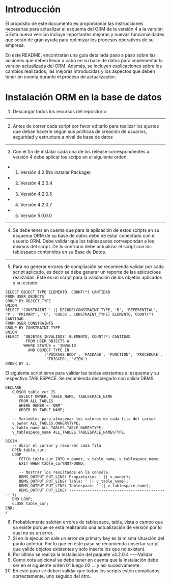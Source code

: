 # Introducción
El propósito de este documento es proporcionar las instrucciones necesarias para actualizar el esquema del ORM de la versión 4 a la versión 5 Esta nueva versión incluye importantes mejoras y nuevas funcionalidades que serán de gran ayuda para optimizar los procesos operativos de su empresa.

En este README, encontrarán una guía detallada paso a paso sobre las acciones que deben llevar a cabo en su base de datos para implementar la versión actualizada del ORM. Además, se incluyen explicaciones sobre los cambios realizados, las mejoras introducidas y los aspectos que deben tener en cuenta durante el proceso de actualización.

# Instalación ORM en la base de datos
1. Descargar todos los recursos del repositorio
***
2. Antes de correr cada script por favor editarlo para realizar los ajustes que deban hacerle según sus políticas de creación de usuarios, seguridad y estructura a nivel de base de datos
*** 
3. Con el fin de instalar cada una de los release correspondientes a versión 4 debe aplicar los scrips en el siguiente orden:
* 1. Versión 4.2 (No instalar Package)
* 2. Versión 4.2.0.4
* 3. Versión 4.2.0.5
* 4. Versión 4.2.0.7
* 5. Versión 5.0.0.0
***
4. Se debe tener en cuenta que para la aplicación de estos scripts en su esquema ORM de su base de datos debe de estar conectado con el usuario ORM. Debe validar que los tablespaces correspondan a los mismos del script. De lo contrario debe actualizar el script con los tablespace contenidos en su Base de Datos.
***
5. Para no generar errores de compilación se recomienda validar por cada script aplicado, es decir se debe generar un reporte de las aplicacioes realizadas.
   Este es un script para la validación de los objetos aplicados y su estado.
```
SELECT OBJECT_TYPE ELEMENTO, COUNT(*) CANTIDAD
FROM USER_OBJECTS
GROUP BY OBJECT_TYPE
UNION
SELECT 'CONSTRAINT ' || DECODE(CONSTRAINT_TYPE, 'R', 'REFERENTIAL', 'P', 'PRIMARY', 'C', 'CHECK', CONSTRAINT_TYPE) ELEMENTO, COUNT(*) CANTIDAD
FROM USER_CONSTRAINTS
GROUP BY CONSTRAINT_TYPE
UNION
SELECT  'OBJETOS INVALIDOS' ELEMENTO, COUNT(*) CANTIDAD
         FROM USER_OBJECTS A
        WHERE STATUS = 'INVALID'
          AND OBJECT_TYPE IN
                 ('PACKAGE BODY', 'PACKAGE', 'FUNCTION', 'PROCEDURE',
                  'TRIGGER', 'VIEW')
ORDER BY 1;
```

   El siguiente script sirve para validar las tablas existentes al esquema y su respectivo TABLESPACE. Se recomienda desplegarlo con salida DBMS

```
DECLARE
   CURSOR table_cur IS
      SELECT OWNER, TABLE_NAME, TABLESPACE_NAME
      FROM ALL_TABLES
      WHERE OWNER = 'ORM'
      ORDER BY TABLE_NAME;
   
   -- Variables para almacenar los valores de cada fila del cursor
   v_owner ALL_TABLES.OWNER%TYPE;
   v_table_name ALL_TABLES.TABLE_NAME%TYPE;
   v_tablespace_name ALL_TABLES.TABLESPACE_NAME%TYPE;

BEGIN
   -- Abrir el cursor y recorrer cada fila
   OPEN table_cur;
   LOOP
      FETCH table_cur INTO v_owner, v_table_name, v_tablespace_name;
      EXIT WHEN table_cur%NOTFOUND;

      -- Mostrar los resultados en la consola
      DBMS_OUTPUT.PUT_LINE('Propietario: ' || v_owner);
      DBMS_OUTPUT.PUT_LINE('Tabla: ' || v_table_name);
      DBMS_OUTPUT.PUT_LINE('Tablespace: ' || v_tablespace_name);
      DBMS_OUTPUT.PUT_LINE('--------------------------------------------');
   END LOOP;
   CLOSE table_cur;
END;
/
```
6. Probablemente saldrán errores de tablespace, tabla, vista o campo que ya existe porque se está realizando una actualización de versión por lo cual no es un error.
7. Si en la ejecución sale un error de primary key es la misma situación del punto anterior. Por lo que en este paso se recomienda (insertar script que valide objetos existentes y solo inserte los que no existen).
8. Por último se realiza la instalación del paquete v4.2.0.4 ----Validar
9. Como nota adicional se debe tener en cuenta que la instalación debe ser en el siguiente orden 01 luego 02 ... y así sucesivamente.
10. En este paso se deben validar que todos los scripts estén compilados correctamente, uno seguido del otro.